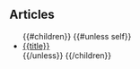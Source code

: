 ## Articles

<ul>
{{#children}}
{{#unless self}}
<li><a href="{{href}}">{{title}}</a></li>
{{/unless}}
{{/children}}
</ul>
